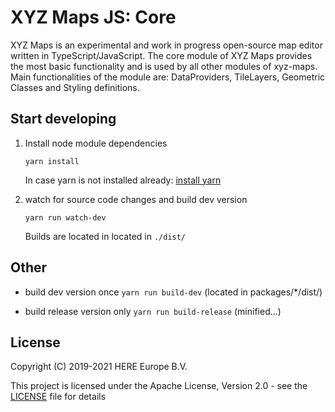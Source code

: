# XYZ Maps JS: Core

XYZ Maps is an experimental and work in progress open-source map editor written in TypeScript/JavaScript.
The core module of XYZ Maps provides the most basic functionality and is used by all other modules of xyz-maps.
Main functionalities of the module are: DataProviders, TileLayers, Geometric Classes and Styling definitions.

## Start developing

1. Install node module dependencies
    ```
    yarn install
    ```
    In case yarn is not installed already: [install yarn](https://yarnpkg.com/en/docs/install)

2. watch for source code changes and build dev version
    ```
    yarn run watch-dev
    ```
    Builds are located in located in `./dist/`


## Other

* build dev version once `yarn run build-dev` (located in packages/*/dist/)

* build release version only `yarn run build-release` (minified...)


## License

Copyright (C) 2019-2021 HERE Europe B.V.

This project is licensed under the Apache License, Version 2.0 - see the [LICENSE](LICENSE) file for details
